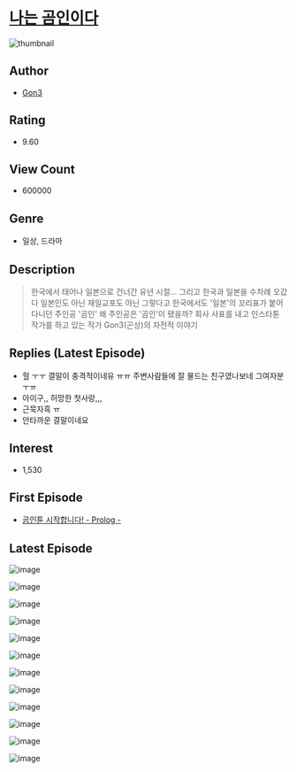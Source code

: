 # [나는 곰인이다](https://comic.naver.com/bestChallenge/list?titleId=803566)
![thumbnail](https://image-comic.pstatic.net/user_contents_data/challenge_comic/2022/12/07/359944/thumbnail_202x164abff8170_9a70_4886_a987_740f92052217_00000895.JPEG)

## Author
- [Gon3](https://comic.naver.com/artistTitle?id=359944)

## Rating
- 9.60

## View Count
- 600000

## Genre
- 일상, 드라마

## Description
> 한국에서 태어나 일본으로 건너간 유년 시절... 그리고 한국과 일본을 수차례 오갔다 일본인도 아닌 재일교포도 아닌 그렇다고 한국에서도 '일본'의 꼬리표가 붙어다니던 주인공 '곰인' 왜 주인공은 '곰인'이 됐을까? 회사 사표를 내고 인스타툰 작가를 하고 있는 작가 Gon3(곤상)의 자전적 이야기

## Replies (Latest Episode)
- 헐 ㅜㅜ 결말이 충격적이네유 ㅠㅠ 주변사람들에 잘 물드는 친구였나보네 그여자분 ㅜㅠ
- 아이구,, 허망한 첫사랑,,,
- 근묵자흑 ㅠ
- 안타까운 결말이네요

## Interest
- 1,530

## First Episode
- [곰인툰 시작합니다! - Prolog -](https://comic.naver.com/bestChallenge/detail?titleId=803566&no=1)

## Latest Episode
![image](https://image-comic.pstatic.net/user_contents_data/challenge_comic/2023/05/25/359944/upload_7076619783972599353.jpeg)

![image](https://image-comic.pstatic.net/user_contents_data/challenge_comic/2023/05/25/359944/upload_7306306865484740452.jpeg)

![image](https://image-comic.pstatic.net/user_contents_data/challenge_comic/2023/05/25/359944/upload_4063708536643990628.jpeg)

![image](https://image-comic.pstatic.net/user_contents_data/challenge_comic/2023/05/25/359944/upload_3546977671221371955.jpeg)

![image](https://image-comic.pstatic.net/user_contents_data/challenge_comic/2023/05/25/359944/upload_7003769657621690467.jpeg)

![image](https://image-comic.pstatic.net/user_contents_data/challenge_comic/2023/05/25/359944/upload_3630290957149692979.jpeg)

![image](https://image-comic.pstatic.net/user_contents_data/challenge_comic/2023/05/25/359944/upload_3834873783671730789.jpeg)

![image](https://image-comic.pstatic.net/user_contents_data/challenge_comic/2023/05/25/359944/upload_7221296849116292708.jpeg)

![image](https://image-comic.pstatic.net/user_contents_data/challenge_comic/2023/05/25/359944/upload_7366031237492979252.jpeg)

![image](https://image-comic.pstatic.net/user_contents_data/challenge_comic/2023/05/25/359944/upload_3473457494786913586.jpeg)

![image](https://image-comic.pstatic.net/user_contents_data/challenge_comic/2023/05/25/359944/upload_3616498490101018674.jpeg)

![image](https://image-comic.pstatic.net/user_contents_data/challenge_comic/2023/05/25/359944/upload_4062586841460007735.jpeg)
